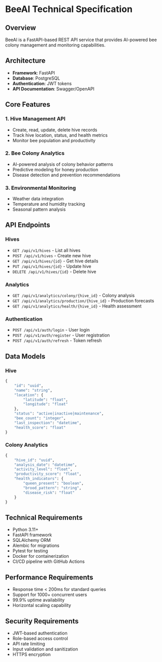 # BeeAI Technical Specification

## Overview
BeeAI is a FastAPI-based REST API service that provides AI-powered bee colony management and monitoring capabilities.

## Architecture
- **Framework**: FastAPI
- **Database**: PostgreSQL
- **Authentication**: JWT tokens
- **API Documentation**: Swagger/OpenAPI

## Core Features

### 1. Hive Management API
- Create, read, update, delete hive records
- Track hive location, status, and health metrics
- Monitor bee population and productivity

### 2. Bee Colony Analytics
- AI-powered analysis of colony behavior patterns
- Predictive modeling for honey production
- Disease detection and prevention recommendations

### 3. Environmental Monitoring
- Weather data integration
- Temperature and humidity tracking
- Seasonal pattern analysis

## API Endpoints

### Hives
- `GET /api/v1/hives` - List all hives
- `POST /api/v1/hives` - Create new hive
- `GET /api/v1/hives/{id}` - Get hive details
- `PUT /api/v1/hives/{id}` - Update hive
- `DELETE /api/v1/hives/{id}` - Delete hive

### Analytics
- `GET /api/v1/analytics/colony/{hive_id}` - Colony analysis
- `GET /api/v1/analytics/production/{hive_id}` - Production forecasts
- `GET /api/v1/analytics/health/{hive_id}` - Health assessment

### Authentication
- `POST /api/v1/auth/login` - User login
- `POST /api/v1/auth/register` - User registration
- `POST /api/v1/auth/refresh` - Token refresh

## Data Models

### Hive
```python
{
    "id": "uuid",
    "name": "string",
    "location": {
        "latitude": "float",
        "longitude": "float"
    },
    "status": "active|inactive|maintenance",
    "bee_count": "integer",
    "last_inspection": "datetime",
    "health_score": "float"
}
```

### Colony Analytics
```python
{
    "hive_id": "uuid",
    "analysis_date": "datetime",
    "activity_level": "float",
    "productivity_score": "float",
    "health_indicators": {
        "queen_present": "boolean",
        "brood_pattern": "string",
        "disease_risk": "float"
    }
}
```

## Technical Requirements
- Python 3.11+
- FastAPI framework
- SQLAlchemy ORM
- Alembic for migrations
- Pytest for testing
- Docker for containerization
- CI/CD pipeline with GitHub Actions

## Performance Requirements
- Response time < 200ms for standard queries
- Support for 1000+ concurrent users
- 99.9% uptime availability
- Horizontal scaling capability

## Security Requirements
- JWT-based authentication
- Role-based access control
- API rate limiting
- Input validation and sanitization
- HTTPS encryption
